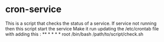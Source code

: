 # cron-service
This is a script that checks the status of a service. If service not running then this script start the service
Make it run updating the /etc/crontab file with adding this :
** * * * *  root    /bin/bash /path/to/script/check.sh
